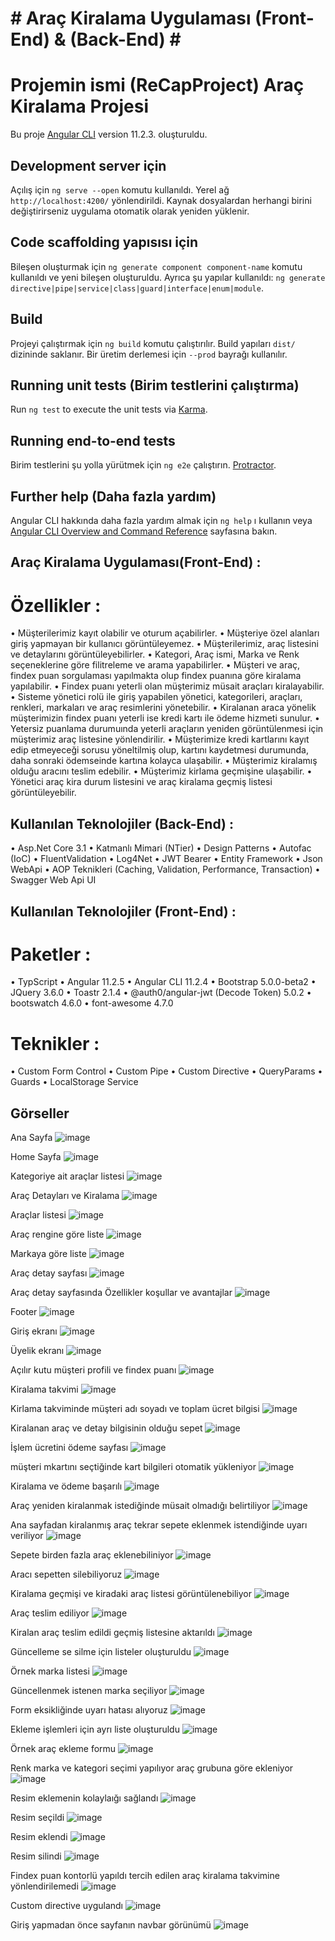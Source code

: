 # # Araç Kiralama Uygulaması (Front-End) & (Back-End) # #


# Projemin ismi (ReCapProject) Araç Kiralama Projesi

Bu proje [Angular CLI](https://github.com/angular/angular-cli) version 11.2.3. oluşturuldu.

## Development server için 

Açılış için `ng serve --open` komutu kullanıldı. Yerel ağ `http://localhost:4200/` yönlendirildi. Kaynak dosyalardan herhangi birini değiştirirseniz uygulama otomatik olarak yeniden yüklenir.

## Code scaffolding yapısısı için

Bileşen oluşturmak için `ng generate component component-name` komutu kullanıldı ve yeni bileşen oluşturuldu. Ayrıca şu yapılar kullanıldı: `ng generate directive|pipe|service|class|guard|interface|enum|module`.

## Build

Projeyi çalıştırmak için `ng build` komutu çalıştırılır. Build yapıları `dist/` dizininde saklanır. Bir üretim derlemesi için `--prod` bayrağı kullanılır.

## Running unit tests (Birim testlerini çalıştırma)

Run `ng test` to execute the unit tests via [Karma](https://karma-runner.github.io).

## Running end-to-end tests

Birim testlerini şu yolla yürütmek için `ng e2e` çalıştırın. [Protractor](http://www.protractortest.org/).

## Further help (Daha fazla yardım)

Angular CLI hakkında daha fazla yardım almak için `ng help` ı kullanın veya [Angular CLI Overview and Command Reference](https://angular.io/cli) sayfasına bakın. 

## Araç Kiralama Uygulaması(Front-End) :

# Özellikler :

• Müşterilerimiz kayıt olabilir ve oturum açabilirler.
• Müşteriye özel alanları giriş yapmayan bir kullanıcı görüntüleyemez.
• Müşterilerimiz, araç listesini ve detaylarını görüntüleyebilirler.
• Kategori, Araç ismi, Marka ve Renk seçeneklerine göre filitreleme ve arama yapabilirler.
• Müşteri ve araç, findex puan sorgulaması yapılmakta olup findex puanına göre kiralama yapılabilir.
• Findex puanı yeterli olan müşterimiz müsait araçları kiralayabilir.
• Sisteme yönetici rolü ile giriş yapabilen yönetici, kategorileri, araçları, renkleri, markaları ve araç resimlerini yönetebilir.
• Kiralanan araca yönelik müşterimizin findex puanı yeterli ise kredi kartı ile ödeme hizmeti sunulur.
• Yetersiz puanlama durumuında yeterli araçların yeniden görüntülenmesi için müşterimiz araç listesine yönlendirilir.
• Müşterimize kredi kartlarını kayıt edip etmeyeceği sorusu yöneltilmiş olup, kartını kaydetmesi durumunda, daha sonraki ödemseinde kartına kolayca ulaşabilir.
• Müşterimiz kiralamış olduğu aracını teslim edebilir.
• Müşterimiz kirlama geçmişine ulaşabilir.
• Yönetici araç kira durum listesini ve araç kiralama geçmiş listesi görüntüleyebilir.

## Kullanılan Teknolojiler (Back-End) :

• Asp.Net Core 3.1
• Katmanlı Mimari (NTier)
• Design Patterns
• Autofac (IoC)
• FluentValidation
• Log4Net
• JWT Bearer
• Entity Framework
• Json WebApi
• AOP Teknikleri (Caching, Validation, Performance, Transaction)
• Swagger Web Api UI

## Kullanılan Teknolojiler (Front-End) :

# Paketler :

• TypScript
• Angular 11.2.5
• Angular CLI 11.2.4
• Bootstrap 5.0.0-beta2
• JQuery 3.6.0
• Toastr 2.1.4
• @auth0/angular-jwt (Decode Token) 5.0.2
• bootswatch 4.6.0
• font-awesome 4.7.0

# Teknikler :

• Custom Form Control
• Custom Pipe
• Custom Directive
• QueryParams
• Guards
• LocalStorage Service

## Görseller

Ana Sayfa
![image](https://user-images.githubusercontent.com/77584301/115083908-cba7d880-9f10-11eb-839e-c56adaf2ab9a.png)

Home Sayfa
![image](https://user-images.githubusercontent.com/77584301/115084004-ec702e00-9f10-11eb-94cc-51c0ce521745.png)

Kategoriye ait araçlar listesi
![image](https://user-images.githubusercontent.com/77584301/115084166-217c8080-9f11-11eb-8a78-0b8a208504c5.png)

Araç Detayları ve Kiralama
![image](https://user-images.githubusercontent.com/77584301/115084239-4113a900-9f11-11eb-9e80-db31a8fbc5c9.png)

Araçlar listesi
![image](https://user-images.githubusercontent.com/77584301/115084323-66081c00-9f11-11eb-8a91-2e3cc96f95f4.png)

Araç rengine göre liste
![image](https://user-images.githubusercontent.com/77584301/115084397-87690800-9f11-11eb-8c86-f03e2f50a11a.png)

Markaya göre liste
![image](https://user-images.githubusercontent.com/77584301/115084470-a4054000-9f11-11eb-8def-d4518a1c04f2.png)

Araç detay sayfası
![image](https://user-images.githubusercontent.com/77584301/115084765-fe9e9c00-9f11-11eb-83f7-1de7cff2208d.png)
 
 Araç detay sayfasında Özellikler koşullar ve avantajlar
 ![image](https://user-images.githubusercontent.com/77584301/115084948-47565500-9f12-11eb-85fa-9ca3fcc7f36a.png)
 
 Footer
 ![image](https://user-images.githubusercontent.com/77584301/115085072-7f5d9800-9f12-11eb-91c9-62b224747d04.png)
 
 Giriş ekranı
 ![image](https://user-images.githubusercontent.com/77584301/115085133-a1571a80-9f12-11eb-8ca5-4506294c92ba.png)
 
 Üyelik ekranı
 ![image](https://user-images.githubusercontent.com/77584301/115085172-b2079080-9f12-11eb-8832-83049ff0f6c4.png)

 Açılır kutu müşteri profili ve findex puanı
 ![image](https://user-images.githubusercontent.com/77584301/115085287-eed38780-9f12-11eb-919e-6e15167e02f7.png)
 
 Kiralama takvimi
 ![image](https://user-images.githubusercontent.com/77584301/115085319-027eee00-9f13-11eb-932a-d888a7a69133.png)
 
 Kirlama takviminde müşteri adı soyadı ve toplam ücret bilgisi
 ![image](https://user-images.githubusercontent.com/77584301/115085401-293d2480-9f13-11eb-836a-abf989c54e65.png)
 
 Kiralanan araç ve detay bilgisinin olduğu sepet
 ![image](https://user-images.githubusercontent.com/77584301/115085470-42de6c00-9f13-11eb-9679-f9096484ad7f.png)
 
 İşlem ücretini ödeme sayfası 
 ![image](https://user-images.githubusercontent.com/77584301/115085524-5be71d00-9f13-11eb-9eb4-7ebd4d05100b.png)
 
 müşteri mkartını seçtiğinde kart bilgileri otomatik yükleniyor
 ![image](https://user-images.githubusercontent.com/77584301/115085618-7c16dc00-9f13-11eb-9def-2ddddb862541.png)
 
 Kiralama ve ödeme başarılı 
 ![image](https://user-images.githubusercontent.com/77584301/115085690-9d77c800-9f13-11eb-89fe-dc4ca55fb537.png)
 
 Araç yeniden kiralanmak istediğinde müsait olmadığı belirtiliyor 
 ![image](https://user-images.githubusercontent.com/77584301/115085757-bbddc380-9f13-11eb-9311-0dd8def4d44e.png)

 Ana sayfadan kiralanmış araç tekrar sepete eklenmek istendiğinde uyarı veriliyor
 ![image](https://user-images.githubusercontent.com/77584301/115085858-eb8ccb80-9f13-11eb-8206-b8c2f6fcf4aa.png)
 
 Sepete birden fazla araç eklenebiliniyor
 ![image](https://user-images.githubusercontent.com/77584301/115085958-0f501180-9f14-11eb-9ce0-0f1b6e42b6a4.png)
 
 Aracı sepetten silebiliyoruz
 ![image](https://user-images.githubusercontent.com/77584301/115086086-47efeb00-9f14-11eb-9ced-9f0c6f74a0d0.png)
 
 Kiralama geçmişi ve kiradaki araç listesi görüntülenebiliyor
 ![image](https://user-images.githubusercontent.com/77584301/115086187-72da3f00-9f14-11eb-9a18-26a573b15892.png)

 Araç teslim ediliyor
 ![image](https://user-images.githubusercontent.com/77584301/115086224-85547880-9f14-11eb-92c4-c60f1c92101d.png)
 
 Kiralan araç teslim edildi geçmiş listesine aktarıldı
 ![image](https://user-images.githubusercontent.com/77584301/115086310-ad43dc00-9f14-11eb-831d-6d8368a53325.png)
 
 Güncelleme se silme için listeler oluşturuldu
 ![image](https://user-images.githubusercontent.com/77584301/115086387-d06e8b80-9f14-11eb-8ace-78e3426d1e78.png)
 
 Örnek marka listesi
 ![image](https://user-images.githubusercontent.com/77584301/115086446-ef6d1d80-9f14-11eb-849e-cc1bef78aff6.png)
 
 Güncellenmek istenen marka seçiliyor
 ![image](https://user-images.githubusercontent.com/77584301/115086492-090e6500-9f15-11eb-9eba-fbdb6eb10c74.png)
 
 Form eksikliğinde uyarı hatası alıyoruz
 ![image](https://user-images.githubusercontent.com/77584301/115086544-25120680-9f15-11eb-82c6-d8dd9e0c9f86.png)
 
 Ekleme işlemleri için ayrı liste oluşturuldu
 ![image](https://user-images.githubusercontent.com/77584301/115086605-407d1180-9f15-11eb-8773-4c7c383ff9bd.png)
 
 Örnek araç ekleme formu
 ![image](https://user-images.githubusercontent.com/77584301/115086662-60143a00-9f15-11eb-83c2-0d1cdf0138e0.png)
 
 Renk marka ve kategori seçimi yapılıyor araç grubuna göre ekleniyor
 ![image](https://user-images.githubusercontent.com/77584301/115086731-8043f900-9f15-11eb-8204-eb55a83a6610.png)
 
 Resim eklemenin kolaylaığı sağlandı 
 ![image](https://user-images.githubusercontent.com/77584301/115086797-a1a4e500-9f15-11eb-9f0a-4a4cf365be83.png)
 
 Resim seçildi
 ![image](https://user-images.githubusercontent.com/77584301/115087022-1710b580-9f16-11eb-8555-1b50937a88b0.png)
 
 Resim eklendi
 ![image](https://user-images.githubusercontent.com/77584301/115087066-298aef00-9f16-11eb-8032-fc80e0352621.png)
 
 Resim silindi
 ![image](https://user-images.githubusercontent.com/77584301/115087097-3ad3fb80-9f16-11eb-80d2-d7c8cab8529a.png)
 
 Findex puan kontorlü yapıldı tercih edilen araç kiralama takvimine yönlendirilemedi
 ![image](https://user-images.githubusercontent.com/77584301/115087267-838bb480-9f16-11eb-8813-0c25182538aa.png)
 
 Custom directive uygulandı
 ![image](https://user-images.githubusercontent.com/77584301/115087497-ed0bc300-9f16-11eb-962c-091796655a4f.png)
 
 Giriş yapmadan önce sayfanın navbar görünümü
 ![image](https://user-images.githubusercontent.com/77584301/115088504-f5fd9400-9f18-11eb-821e-1d0ca3798560.png)


